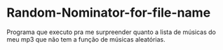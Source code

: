 # Random-Nominator-for-file-name
Programa que executo pra me surpreender quanto a lista de músicas do meu mp3 que não tem a função de músicas aleatórias.
